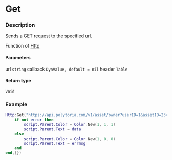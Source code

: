 # Get

### Description

Sends a GET request to the specified url.

Function of [Http](../../)

#### Parameters

url `string`
callback `DynValue, default = nil`
header `Table`

#### Return type

`Void`

### Example

```lua
Http:Get("https://api.polytoria.com/v1/asset/owner?userID=1&assetID=234", function (data, error, errmsg)
    if not error then
        script.Parent.Color = Color.New(1, 1, 1)
        script.Parent.Text = data
    else
        script.Parent.Color = Color.New(1, 0, 0)
        script.Parent.Text = errmsg
    end
end,{})
```

